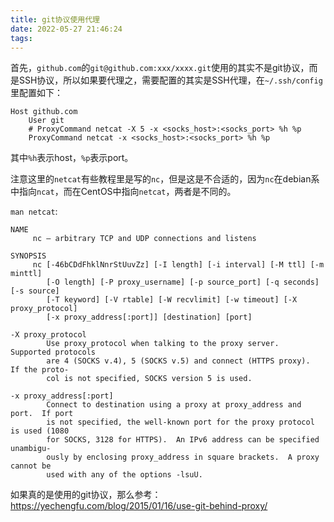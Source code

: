 ```yaml
---
title: git协议使用代理
date: 2022-05-27 21:46:24
tags:
---
```


首先，`github.com`的`git@github.com:xxx/xxxx.git`使用的其实不是git协议，而是SSH协议，所以如果要代理之，需要配置的其实是SSH代理，在`~/.ssh/config`里配置如下：

```text
Host github.com
    User git
    # ProxyCommand netcat -X 5 -x <socks_host>:<socks_port> %h %p
    ProxyCommand netcat -x <socks_host>:<socks_port> %h %p
```

其中`%h`表示host，`%p`表示port。

注意这里的`netcat`有些教程里是写的`nc`，但是这是不合适的，因为`nc`在debian系中指向`ncat`，而在CentOS中指向`netcat`，两者是不同的。

`man netcat`:

```text
NAME
     nc — arbitrary TCP and UDP connections and listens

SYNOPSIS
     nc [-46bCDdFhklNnrStUuvZz] [-I length] [-i interval] [-M ttl] [-m minttl]
        [-O length] [-P proxy_username] [-p source_port] [-q seconds] [-s source]
        [-T keyword] [-V rtable] [-W recvlimit] [-w timeout] [-X proxy_protocol]
        [-x proxy_address[:port]] [destination] [port]

-X proxy_protocol
        Use proxy_protocol when talking to the proxy server.  Supported protocols
        are 4 (SOCKS v.4), 5 (SOCKS v.5) and connect (HTTPS proxy).  If the proto‐
        col is not specified, SOCKS version 5 is used.

-x proxy_address[:port]
        Connect to destination using a proxy at proxy_address and port.  If port
        is not specified, the well-known port for the proxy protocol is used (1080
        for SOCKS, 3128 for HTTPS).  An IPv6 address can be specified unambigu‐
        ously by enclosing proxy_address in square brackets.  A proxy cannot be
        used with any of the options -lsuU.
```

如果真的是使用的git协议，那么参考：<https://yechengfu.com/blog/2015/01/16/use-git-behind-proxy/>
